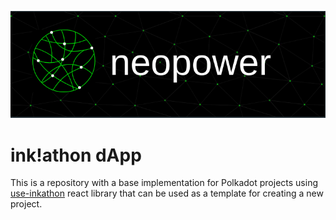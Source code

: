 ![Neopower logo](./public/images/neopower-logo.png)

# ink!athon dApp

This is a repository with a base implementation for Polkadot projects using [use-inkathon](https://github.com/scio-labs/use-inkathon) react library that can be used as a template for creating a new project.
